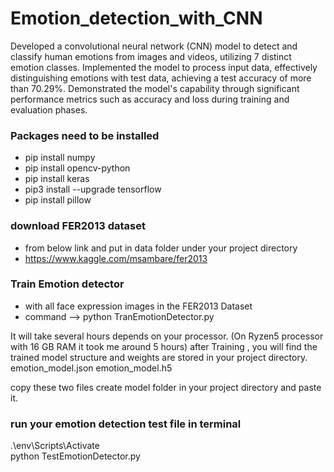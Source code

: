 # Emotion_detection_with_CNN
Developed a convolutional neural network (CNN) model to detect and classify human emotions from images and videos, utilizing 7 distinct emotion classes. Implemented the model to process input data, effectively distinguishing emotions with test data, achieving a test accuracy of more than 70.29%. Demonstrated the model's capability through significant performance metrics such as accuracy and loss during training and evaluation phases.

### Packages need to be installed
- pip install numpy
- pip install opencv-python
- pip install keras
- pip3 install --upgrade tensorflow
- pip install pillow

### download FER2013 dataset
- from below link and put in data folder under your project directory
- https://www.kaggle.com/msambare/fer2013

### Train Emotion detector
- with all face expression images in the FER2013 Dataset
- command --> python TranEmotionDetector.py

It will take several hours depends on your processor. (On Ryzen5 processor with 16 GB RAM it took me around 5 hours)
after Training , you will find the trained model structure and weights are stored in your project directory.
emotion_model.json
emotion_model.h5

copy these two files create model folder in your project directory and paste it.

### run your emotion detection test file in terminal
.\env\Scripts\Activate       
python TestEmotionDetector.py
